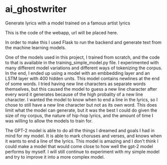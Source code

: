 # ai_ghostwriter
Generate lyrics with a model trained on a famous artist lyrics

This is the code of the webapp, url will be placed here.

In order to make this I used Flask to run the backend and generate text from the machine learning models.

One of the models used in this project, I trained from scratch, and the code to that is available in the training_simple_model.py file.
I experimented with many different model variations and different ways of tokenizing the corpus. In the end, I ended up using a model with
an embbedding layer and an LSTM layer with 400 hidden units. This model contains newlines at the end of some words. I tried having new
line characters as separate words themselves, but this caused the model to guess a new line character after every word it generates
because of the high probality of a new line character. I wanted the model to know when to end a line in the lyrics, so I chose to still
have a new line character but not as its own word. This does limit what the model can generate, but it was the best I could do given
the size of my corpus, the nature of hip-hop lyrics, and the amount of time I was willing to allow the models to train for.

The GPT-2 model is able to do all the things I dreamed and goals I had in mind for my model. It is able to mark choruses and verses, and
knows when it wants to end a line of the lyrics. This model is amazing and I don't think I could make a model that would come close to
how well the gpt-2 model performs by myself.  I will still continue to experiment with my simple model and try to improve it into a more
complex model.
